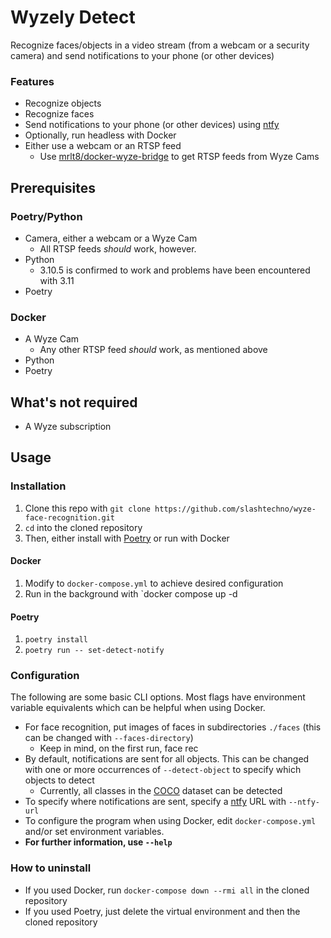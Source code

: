 # Wyzely Detect  
Recognize faces/objects in a video stream (from a webcam or a security camera) and send notifications to your phone (or other devices)  

### Features  
- Recognize objects  
- Recognize faces  
- Send notifications to your phone (or other devices) using [ntfy](https://ntfy.sh/)  
- Optionally, run headless with Docker  
- Either use a webcam or an RTSP feed  
    - Use [mrlt8/docker-wyze-bridge](https://github.com/mrlt8/docker-wyze-bridge) to get RTSP feeds from Wyze Cams  


## Prerequisites  
### Poetry/Python  
- Camera, either a webcam or a Wyze Cam  
    - All RTSP feeds _should_ work, however.
- Python 
    - 3.10.5 is confirmed to work and problems have been encountered with 3.11
- Poetry
### Docker
- A Wyze Cam  
    - Any other RTSP feed _should_ work, as mentioned above
- Python
- Poetry

## What's not required  
- A Wyze subscription  

## Usage    
### Installation  
1. Clone this repo with `git clone https://github.com/slashtechno/wyze-face-recognition.git`  
2. `cd` into the cloned repository  
3. Then, either install with [Poetry](https://python-poetry.org/) or run with Docker  

#### Docker  
1. Modify to `docker-compose.yml` to achieve desired configuration
2. Run in the background with `docker compose up -d

#### Poetry  
1. `poetry install`  
2. `poetry run -- set-detect-notify`  
### Configuration  
The following are some basic CLI options. Most flags have environment variable equivalents which can be helpful when using Docker. 

- For face recognition, put images of faces in subdirectories `./faces` (this can be changed with `--faces-directory`) 
    - Keep in mind, on the first run, face rec
- By default, notifications are sent for all objects. This can be changed with one or more occurrences of `--detect-object` to specify which objects to detect
    - Currently, all classes in the [COCO](https://cocodataset.org/) dataset can be detected
- To specify where notifications are sent, specify a [ntfy](https://ntfy.sh/) URL with `--ntfy-url`
- To configure the program when using Docker, edit `docker-compose.yml` and/or set environment variables.
- **For further information, use `--help`**

### How to uninstall  
- If you used Docker, run `docker-compose down --rmi all` in the cloned repository
- If you used Poetry, just delete the virtual environment and then the cloned repository